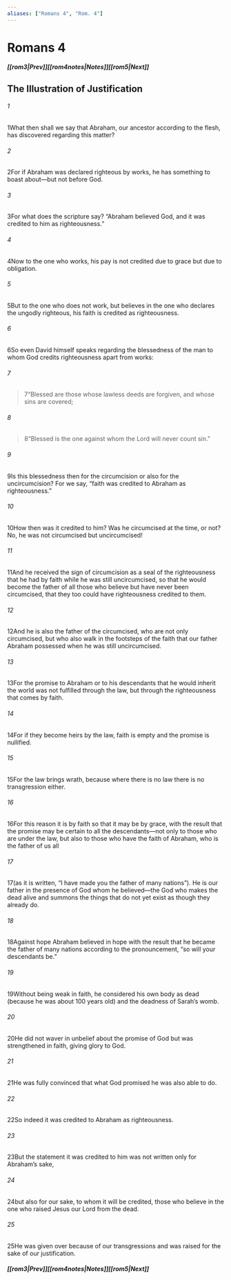 ```yaml
---
aliases: ["Romans 4", "Rom. 4"]
---
```

# Romans 4
##### <span class=arrow-left></span>[[rom3|Prev]]<span class=navigation-separator></span>[[rom4notes|Notes]]<span class=navigation-separator></span>[[rom5|Next]]<span class=arrow-right></span>
## The Illustration of Justification
###### 1
<span class=verse-first>1</span>What then shall we say that Abraham, our ancestor according to the flesh, has discovered regarding this matter?
###### 2
<span class=verse-body>2</span>For if Abraham was declared righteous by works, he has something to boast about—but not before God.
###### 3
<span class=verse-body>3</span>For what does the scripture say? “Abraham believed God, and it was credited to him as righteousness.”
###### 4
<span class=verse-body>4</span>Now to the one who works, his pay is not credited due to grace but due to obligation.
###### 5
<span class=verse-body>5</span>But to the one who does not work, but believes in the one who declares the ungodly righteous, his faith is credited as righteousness.
###### 6
<span class=verse-body>6</span>So even David himself speaks regarding the blessedness of the man to whom God credits righteousness apart from works:
<div class=paragraph-break></div>

###### 7
><span class=verse-body-poetry>7</span><span class=poetry-quote-double>“</span>Blessed are those whose lawless deeds are forgiven, and whose sins are covered;
###### 8
><span class=verse-body-poetry>8</span><span class=poetry-quote-double>“</span>Blessed is the one against whom the Lord will never count sin.”
<div class=paragraph-break></div>

###### 9
<span class=verse-first>9</span>Is this blessedness then for the circumcision or also for the uncircumcision? For we say, “faith was credited to Abraham as righteousness.”
###### 10
<span class=verse-body>10</span>How then was it credited to him? Was he circumcised at the time, or not? No, he was not circumcised but uncircumcised!
###### 11
<span class=verse-body>11</span>And he received the sign of circumcision as a seal of the righteousness that he had by faith while he was still uncircumcised, so that he would become the father of all those who believe but have never been circumcised, that they too could have righteousness credited to them.
###### 12
<span class=verse-body>12</span>And he is also the father of the circumcised, who are not only circumcised, but who also walk in the footsteps of the faith that our father Abraham possessed when he was still uncircumcised.
<div class=paragraph-break></div>

###### 13
<span class=verse-first>13</span>For the promise to Abraham or to his descendants that he would inherit the world was not fulfilled through the law, but through the righteousness that comes by faith.
###### 14
<span class=verse-body>14</span>For if they become heirs by the law, faith is empty and the promise is nullified.
###### 15
<span class=verse-body>15</span>For the law brings wrath, because where there is no law there is no transgression either.
<div class=paragraph-break></div>

###### 16
<span class=verse-first>16</span>For this reason it is by faith so that it may be by grace, with the result that the promise may be certain to all the descendants—not only to those who are under the law, but also to those who have the faith of Abraham, who is the father of us all
###### 17
<span class=verse-body>17</span>(as it is written, “I have made you the father of many nations”). He is our father in the presence of God whom he believed—the God who makes the dead alive and summons the things that do not yet exist as though they already do.
###### 18
<span class=verse-body>18</span>Against hope Abraham believed in hope with the result that he became the father of many nations according to the pronouncement, “so will your descendants be.”
###### 19
<span class=verse-body>19</span>Without being weak in faith, he considered his own body as dead (because he was about 100 years old) and the deadness of Sarah’s womb.
###### 20
<span class=verse-body>20</span>He did not waver in unbelief about the promise of God but was strengthened in faith, giving glory to God.
###### 21
<span class=verse-body>21</span>He was fully convinced that what God promised he was also able to do.
###### 22
<span class=verse-body>22</span>So indeed it was credited to Abraham as righteousness.
###### 23
<span class=verse-body>23</span>But the statement it was credited to him was not written only for Abraham’s sake,
###### 24
<span class=verse-body>24</span>but also for our sake, to whom it will be credited, those who believe in the one who raised Jesus our Lord from the dead.
###### 25
<span class=verse-body>25</span>He was given over because of our transgressions and was raised for the sake of our justification.
##### <span class=arrow-left></span>[[rom3|Prev]]<span class=navigation-separator></span>[[rom4notes|Notes]]<span class=navigation-separator></span>[[rom5|Next]]<span class=arrow-right></span>